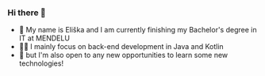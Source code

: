 ### Hi there 👋
- 🤍 My name is Eliška and I am currently finishing my Bachelor's degree in IT at MENDELU
- 👩‍💻 I mainly focus on back-end development in Java and Kotlin
- 🚀 but I'm also open to any new opportunities to learn some new technologies!
<!--
**eliskachylikova/eliskachylikova** is a ✨ _special_ ✨ repository because its `README.md` (this file) appears on your GitHub profile.

Here are some ideas to get you started:

- 🔭 I’m currently working on ...
- 🌱 I’m currently learning ...
- 👯 I’m looking to collaborate on ...
- 🤔 I’m looking for help with ...
- 💬 Ask me about ...
- 📫 How to reach me: ...
- 😄 Pronouns: ...
- ⚡ Fun fact: ...
-->

